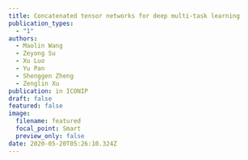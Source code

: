 ```yaml
---
title: Concatenated tensor networks for deep multi-task learning
publication_types:
  - "1"
authors:
  - Maolin Wang
  - Zeyong Su
  - Xu Luo
  - Yu Pan
  - Shenggen Zheng
  - Zenglin Xu
publication: in ICONIP
draft: false
featured: false
image:
  filename: featured
  focal_point: Smart
  preview_only: false
date: 2020-05-20T05:26:10.324Z
---
```

